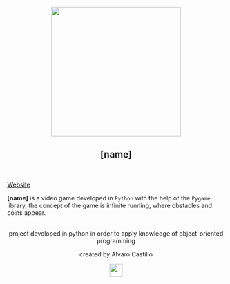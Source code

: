 <p align="center">
<a href="https://github.com/Mrbanano"><img src="https://i.postimg.cc/P5zBqM8d/undraw-static-website-0107.png" height="300"></a>
</p>
</p>
<p align="center">
<h2 align="center">[name]</h3>
<br>
</p>

[Website](https://mrbanano.github.io/)

 **[name]** is a video game developed in `Python` with the help of the `Pygame` library, the concept of the game is infinite running, where obstacles and coins appear.
<p align="center">
<br>
 project developed in python in order to apply knowledge of object-oriented programming
 <br>
 <p align="center">created by Alvaro Castillo</p>
 </p>



<p align="center">
  <a href="https://github.com/Mrbanano"><img src="https://i.postimg.cc/fT7JqqM3/blanco2.png" height="30"></a>
</p>
